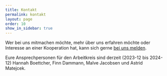 ```yaml
---
title: Kontakt
permalink: kontakt
layout: page
order: 10
show_in_sidebar: true
---
```


Wer bei uns mitmachen möchte, mehr über uns erfahren möchte oder Interesse an einer Kooperation hat, kann sich gerne [bei uns melden](mailto:{{site.email}}).

Eure Ansprechpersonen für den Arbeitkreis sind derzeit (2023-12 bis 2024-12) Hannah Boettcher, Finn Dammann, Malve Jacobsen und Astrid Matejcek.

<!---
Unter folgendem Link ist auch das Abbonieren unserer Mailingliste möglich:
[https://dlist.server.uni-frankfurt.de/mailman/listinfo/dig-geo](https://dlist.server.uni-frankfurt.de/mailman/listinfo/dig-geo) --->
